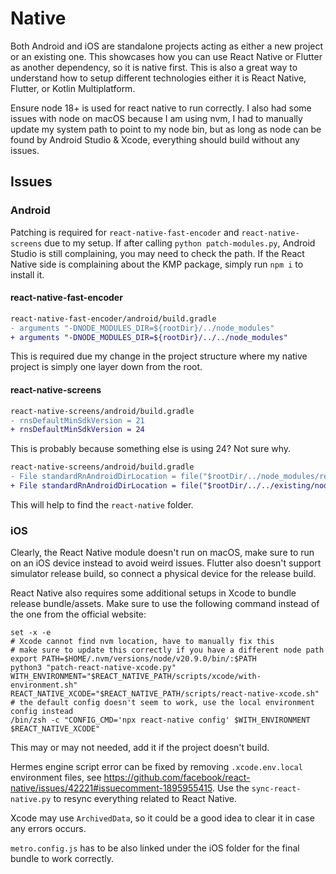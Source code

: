 # Native
Both Android and iOS are standalone projects acting as either a new project or an existing one. This showcases how you can use React Native or Flutter as another dependency, so it is native first. 
This is also a great way to understand how to setup different technologies either it is React Native, Flutter, or Kotlin Multiplatform.

Ensure node 18+ is used for react native to run correctly. I also had some issues with node on macOS because I am using nvm, I had to manually update my system path to point to my node bin, but as long as node can be found by Android Studio & Xcode, everything should build without any issues.

## Issues
### Android
Patching is required for `react-native-fast-encoder` and `react-native-screens` due to my setup. If after calling `python patch-modules.py`, Android Studio is still complaining, you may need to check the path. If the React Native side is complaining about the KMP package, simply run `npm i` to install it.

#### react-native-fast-encoder
```diff
react-native-fast-encoder/android/build.gradle
- arguments "-DNODE_MODULES_DIR=${rootDir}/../node_modules"
+ arguments "-DNODE_MODULES_DIR=${rootDir}/../../node_modules"
```
This is required due my change in the project structure where my native project is simply one layer down from the root.

#### react-native-screens
```diff
react-native-screens/android/build.gradle
- rnsDefaultMinSdkVersion = 21
+ rnsDefaultMinSdkVersion = 24
```
This is probably because something else is using 24? Not sure why.

```diff
react-native-screens/android/build.gradle
- File standardRnAndroidDirLocation = file("$rootDir/../node_modules/react-native/android")
+ File standardRnAndroidDirLocation = file("$rootDir/../../existing/node_modules/react-native/android")
```
This will help to find the `react-native` folder.

### iOS
Clearly, the React Native module doesn't run on macOS, make sure to run on an iOS device instead to avoid weird issues. Flutter also doesn't support simulator release build, so connect a physical device for the release build.

React Native also requires some additional setups in Xcode to bundle release bundle/assets. Make sure to use the following command instead of the one from the official website:
```
set -x -e
# Xcode cannot find nvm location, have to manually fix this
# make sure to update this correctly if you have a different node path
export PATH=$HOME/.nvm/versions/node/v20.9.0/bin/:$PATH
python3 "patch-react-native-xcode.py"
WITH_ENVIRONMENT="$REACT_NATIVE_PATH/scripts/xcode/with-environment.sh"
REACT_NATIVE_XCODE="$REACT_NATIVE_PATH/scripts/react-native-xcode.sh"
# the default config doesn't seem to work, use the local environment config instead
/bin/zsh -c "CONFIG_CMD='npx react-native config' $WITH_ENVIRONMENT $REACT_NATIVE_XCODE"
```
This may or may not needed, add it if the project doesn't build.

Hermes engine script error can be fixed by removing `.xcode.env.local` environment files, see https://github.com/facebook/react-native/issues/42221#issuecomment-1895955415. Use the `sync-react-native.py` to resync everything related to React Native.

Xcode may use `ArchivedData`, so it could be a good idea to clear it in case any errors occurs.

`metro.config.js` has to be also linked under the iOS folder for the final bundle to work correctly. 
